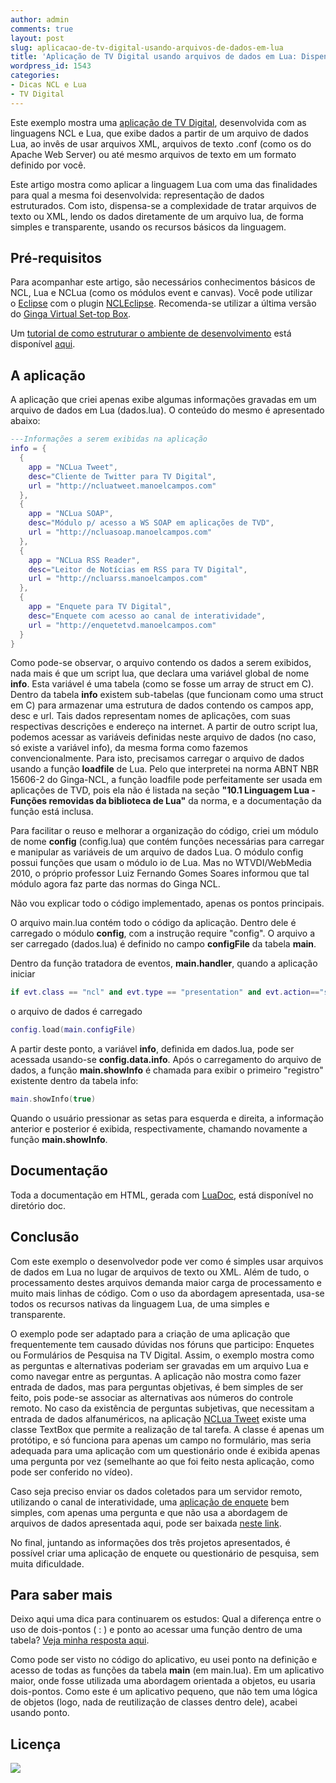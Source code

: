 ```yaml
---
author: admin
comments: true
layout: post
slug: aplicacao-de-tv-digital-usando-arquivos-de-dados-em-lua
title: 'Aplicação de TV Digital usando arquivos de dados em Lua: Dispensando o uso de XML e TXT'
wordpress_id: 1543
categories:
- Dicas NCL e Lua
- TV Digital
---
```


Este exemplo mostra uma [aplicação de TV Digital](http://manoelcampos.com.br/wp-content/uploads/lua-data-files-tvd.zip), desenvolvida com as linguagens NCL e Lua, que exibe dados a partir de um arquivo de dados Lua, ao invês de usar arquivos XML, arquivos de texto .conf (como os do Apache Web Server) ou até mesmo arquivos de texto em um formato definido por você.

Este artigo mostra como aplicar a linguagem Lua com uma das finalidades para qual a mesma foi desenvolvida: representação de dados estruturados. Com isto, dispensa-se a complexidade de tratar arquivos de texto ou XML, lendo os dados diretamente de um arquivo lua, de forma simples e transparente, usando os recursos básicos da linguagem.

## Pré-requisitos

Para acompanhar este artigo, são necessários conhecimentos básicos de NCL, Lua e NCLua (como os módulos event e canvas). Você pode utilizar o [Eclipse](http://www.eclipse.org/) com o plugin [NCLEclipse](http://www.laws.deinf.ufma.br/~ncleclipse/). Recomenda-se utilizar a última versão do [Ginga Virtual Set-top Box](http://www.gingancl.org/ferramentas.html).

Um [tutorial de como estruturar o ambiente de desenvolvimento](http://www.peta5.com.br/br/tutoriais/88-como-estruturar-seu-ambiente-de-desenvolvimento-para-o-ginga-ncl) está disponível [aqui](http://www.peta5.com.br/br/tutoriais/88-como-estruturar-seu-ambiente-de-desenvolvimento-para-o-ginga-ncl).

## A aplicação

A aplicação que criei apenas exibe algumas informações gravadas em um arquivo de dados em Lua (dados.lua). O conteúdo do mesmo é apresentado abaixo:

```lua    
---Informações a serem exibidas na aplicação
info = {
  {
    app = "NCLua Tweet",
    desc="Cliente de Twitter para TV Digital",
    url = "http://ncluatweet.manoelcampos.com"
  },
  {
    app = "NCLua SOAP",
    desc="Módulo p/ acesso a WS SOAP em aplicações de TVD",
    url = "http://ncluasoap.manoelcampos.com"
  },
  {
    app = "NCLua RSS Reader",
    desc="Leitor de Notícias em RSS para TV Digital",
    url = "http://ncluarss.manoelcampos.com"
  },
  {
    app = "Enquete para TV Digital",
    desc="Enquete com acesso ao canal de interatividade",
    url = "http://enquetetvd.manoelcampos.com"
  }
}
```

Como pode-se observar, o arquivo contendo os dados a serem exibidos, nada mais é que um script lua, que declara uma variável global de nome **info**. Esta variável é uma tabela (como se fosse um array de struct em C). Dentro da tabela **info** existem sub-tabelas (que funcionam como uma struct em C) para armazenar uma estrutura de dados contendo os campos app, desc e url. Tais dados representam nomes de aplicações, com suas respectivas descrições e endereço na internet. A partir de outro script lua, podemos acessar as variáveis definidas neste arquivo de dados (no caso, só existe a variável info), da mesma forma como fazemos convencionalmente. Para isto, precisamos carregar o arquivo de dados usando a função **loadfile** de Lua. Pelo que interpretei na norma ABNT NBR 15606-2 do Ginga-NCL, a função loadfile pode perfeitamente ser usada em aplicações de TVD, pois ela não é listada na seção **"10.1 Linguagem Lua - Funções removidas da biblioteca de Lua"** da norma, e a documentação da função está inclusa.

Para facilitar o reuso e melhorar a organização do código, criei um módulo de nome **config** (config.lua) que contém funções necessárias para carregar e manipular as variáveis de um arquivo de dados Lua. O módulo config possui funções que usam o módulo io de Lua. Mas no WTVDI/WebMedia 2010, o próprio professor Luiz Fernando Gomes Soares informou que tal módulo agora faz parte das normas do Ginga NCL.

Não vou explicar todo o código implementado, apenas os pontos principais.

O arquivo main.lua contém todo o código da aplicação. Dentro dele é carregado o módulo **config**, com a instrução require "config". O arquivo a ser carregado (dados.lua) é definido no campo **configFile** da tabela **main**.

Dentro da função tratadora de eventos, **main.handler**, quando a aplicação iniciar

```lua
if evt.class == "ncl" and evt.type == "presentation" and evt.action=="start" then
```

o arquivo de dados é carregado

```lua    
config.load(main.configFile)
```

A partir deste ponto, a variável **info**, definida em dados.lua, pode ser acessada usando-se **config.data.info**. Após o carregamento do arquivo de dados, a função **main.showInfo** é chamada para exibir o primeiro "registro" existente dentro da tabela info:

```lua    
main.showInfo(true)
```

Quando o usuário pressionar as setas para esquerda e direita, a informação anterior e posterior é exibida, respectivamente, chamando novamente a função **main.showInfo**.

## Documentação

Toda a documentação em HTML, gerada com [LuaDoc](http://luadoc.luaforge.net/), está disponível no diretório doc.

## Conclusão

Com este exemplo o desenvolvedor pode ver como é simples usar arquivos de dados em Lua no lugar de arquivos de texto ou XML. Além de tudo, o processamento destes arquivos demanda maior carga de processamento e muito mais linhas de código. Com o uso da abordagem apresentada, usa-se todos os recursos nativas da linguagem Lua, de uma simples e transparente.

O exemplo pode ser adaptado para a criação de uma aplicação que frequentemente tem causado dúvidas nos fóruns que participo: Enquetes ou Formulários de Pesquisa na TV Digital. Assim, o exemplo mostra como as perguntas e alternativas poderiam ser gravadas em um arquivo Lua e como navegar entre as perguntas. A aplicação não mostra como fazer entrada de dados, mas para perguntas objetivas, é bem simples de ser feito, pois pode-se associar as alternativas aos números do controle remoto. No caso da existência de perguntas subjetivas, que necessitam a entrada de dados alfanuméricos, na aplicação [NCLua Tweet](http://ncluatweet.manoelcampos.com) existe uma classe TextBox que permite a realização de tal tarefa. A classe é apenas um protótipo, e só funciona para apenas um campo no formulário, mas seria adequada para uma aplicação com um questionário onde é exibida apenas uma pergunta por vez (semelhante ao que foi feito nesta aplicação, como pode ser conferido no vídeo).

Caso seja preciso enviar os dados coletados para um servidor remoto, utilizando o canal de interatividade, uma [aplicação de enquete](http://enquetetvd.manoelcampos.com) bem simples, com apenas uma pergunta e que não usa a abordagem de arquivos de dados apresentada aqui, pode ser baixada [neste link](http://enquetetvd.manoelcampos.com).

No final, juntando as informações dos três projetos apresentados, é possível criar uma aplicação de enquete ou questionário de pesquisa, sem muita dificuldade.

## Para saber mais

Deixo aqui uma dica para continuarem os estudos: Qual a diferença entre o uso de dois-pontos ( : ) e ponto ao acessar uma função dentro de uma tabela? [Veja minha resposta aqui](http://groups.google.com/group/lua-br/browse_thread/thread/586df782e62c77fd/34fee5cc59654a5e?lnk=gst&q=Dúvida+no+uso+do+dois+pontos).

Como pode ser visto no código do aplicativo, eu usei ponto na definição e acesso de todas as funções da tabela **main** (em main.lua). Em um aplicativo maior, onde fosse utilizada uma abordagem orientada a objetos, eu usaria dois-pontos. Como este é um aplicativo pequeno, que não tem uma lógica de objetos (logo, nada de reutilização de classes dentro dele), acabei usando ponto.

## Licença

[](http://creativecommons.org/licenses/by-nc-sa/2.5/br/)

[](http://creativecommons.org/licenses/by-nc-sa/2.5/br/)

[![](/files/by-nc-sa.png)](http://creativecommons.org/licenses/by-nc-sa/2.5/br/)
